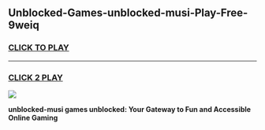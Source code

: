 
## Unblocked-Games-unblocked-musi-Play-Free-9weiq
<h3>
<a href="https://premium76.site?title=unblocked-musi&ref=23A">CLICK TO PLAY</a></h3>
<hr>

<h3>
<a href="https://premium76.site?title=unblocked-musi&ref=23A">CLICK 2 PLAY</a>
  
</h3>

<a href="https://premium76.site?title=unblocked-musi&ref=23A"><img src="https://clearcache.store/games.png"></a>


**unblocked-musi games unblocked: Your Gateway to Fun and Accessible Online Gaming**
